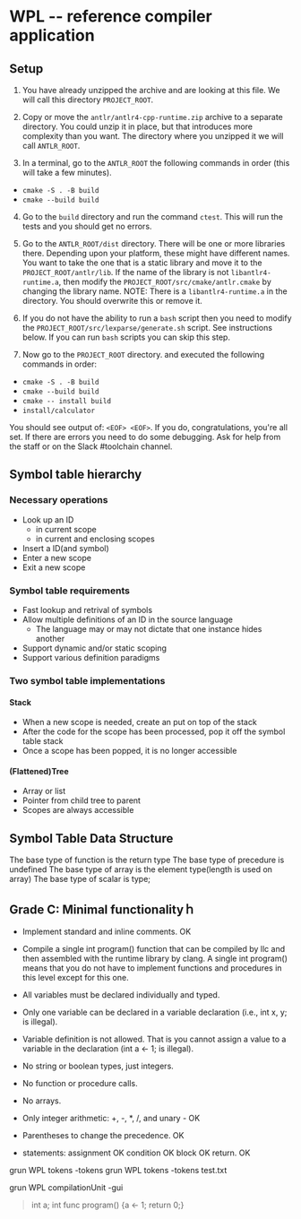 # WPL -- reference compiler application

## Setup

1. You have already unzipped the archive and are looking at this file. We will call this directory `PROJECT_ROOT`.

2. Copy or move the `antlr/antlr4-cpp-runtime.zip` archive to a separate directory. You could unzip it in place, but that introduces more complexity than you want. The directory where you unzipped it we will call `ANTLR_ROOT`.

3. In a terminal, go to the `ANTLR_ROOT` the following commands in order (this will take a few minutes).
  - `cmake -S . -B build`
  - `cmake --build build`

4. Go to the `build` directory and run the command `ctest`. This will run the tests and you should get no errors.

5. Go to the `ANTLR_ROOT/dist` directory. There will be one or more libraries there. Depending upon your platform, these might have different names. You want to take the one that is a static library and move it to the `PROJECT_ROOT/antlr/lib`. If the name of the library is not `libantlr4-runtime.a`, then modify the `PROJECT_ROOT/src/cmake/antlr.cmake` by changing the library name. NOTE: There is a `libantlr4-runtime.a` in the directory. You should overwrite this or remove it.

6. If you do not have the ability to run a `bash` script then you need to modify the `PROJECT_ROOT/src/lexparse/generate.sh` script. See instructions below. If you can run `bash` scripts you can skip this step.

7. Now go to the `PROJECT_ROOT` directory. and executed the following commands in order:
  - `cmake -S . -B build`
  - `cmake --build build` 
  - `cmake -- install build`
  - `install/calculator`

You should see output of: `<EOF> <EOF>`. If you do, congratulations, you're all set. If there are errors you need to do some debugging. Ask for help from the staff or on the Slack #toolchain channel.

## Symbol table hierarchy
### Necessary operations
* Look up an ID
  - in current scope
  - in current and enclosing scopes
* Insert a ID(and symbol)
* Enter a new scope
* Exit a new scope


### Symbol table requirements
* Fast lookup and retrival of symbols
* Allow multiple definitions of an ID in the source language
  - The language may or may not dictate that one instance hides another
* Support dynamic and/or static scoping
* Support various definition paradigms

### Two symbol table implementations
#### Stack
* When a new scope is needed, create an put on top of the stack
* After the code for the scope has been processed, pop it off the symbol table stack
* Once a scope has been popped, it is no longer accessible

#### (Flattened)Tree
* Array or list
* Pointer from child tree to parent
* Scopes are always accessible



## Symbol Table Data Structure
The base type of function is the return type
The base type of precedure is undefined
The base type of array is the element type(length is used on array)
The base type of scalar is type;



## Grade C: Minimal functionalityｈ
- Implement standard and inline comments.   OK
- Compile a single int program() function that can be compiled by llc and then assembled with the runtime library by clang. 
  A single int program() means that you do not have to implement functions and procedures in this level except for this one. 

- All variables must be declared individually and typed.
- Only one variable can be declared in a variable declaration (i.e., int x, y; is illegal).
- Variable definition is not allowed. That is you cannot assign a value to a variable in the declaration (int a <- 1; is illegal).
- No string or boolean types, just integers.
- No function or procedure calls.
- No arrays.
- Only integer arithmetic: +, -, *, /, and unary -    OK
- Parentheses to change the precedence.               OK
- statements: 
  assignment  OK
  condition   OK
  block       OK
  return.     OK



grun WPL tokens -tokens
grun WPL tokens -tokens test.txt

grun WPL compilationUnit -gui
> int a; int func program() {a <- 1; return 0;}




